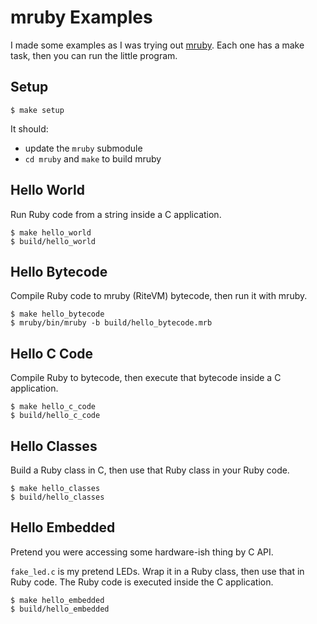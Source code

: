 # mruby Examples

I made some examples as I was trying out [mruby](http://github.com/mruby/mruby). Each one has a make task, then you can run the little program.

## Setup

```
$ make setup
```

It should:

- update the `mruby` submodule
- `cd mruby` and `make` to build mruby

## Hello World

Run Ruby code from a string inside a C application.

```
$ make hello_world
$ build/hello_world
```

## Hello Bytecode

Compile Ruby code to mruby (RiteVM) bytecode, then run it with mruby.

```
$ make hello_bytecode
$ mruby/bin/mruby -b build/hello_bytecode.mrb
```

## Hello C Code

Compile Ruby to bytecode, then execute that bytecode inside a C application.

```
$ make hello_c_code
$ build/hello_c_code
```

## Hello Classes

Build a Ruby class in C, then use that Ruby class in your Ruby code.


```
$ make hello_classes
$ build/hello_classes
```

## Hello Embedded

Pretend you were accessing some hardware-ish thing by C API.

`fake_led.c` is my pretend LEDs. Wrap it in a Ruby class, then use that in Ruby code. The Ruby code is executed inside the C application.

```
$ make hello_embedded
$ build/hello_embedded
```

